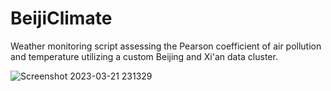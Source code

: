 # BeijiClimate
Weather monitoring script assessing the Pearson coefficient of air pollution and temperature utilizing a custom Beijing and Xi'an data cluster.


![Screenshot 2023-03-21 231329](https://github.com/user-attachments/assets/81a1c585-e06d-4be2-998c-db44695937f1)
